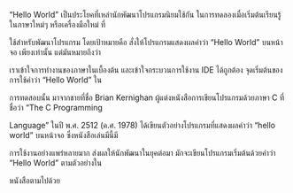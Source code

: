 “Hello World” เป็นประโยคที่เหล่านักพัฒนาโปรแกรมนิยมใช้กัน ในการทดลองเมื่อเริ่มต้นเรียนรู้ในภาษาใหม่ๆ หรือเครื่องมือใหม่ ที่

ใช้สำหรับพัฒนาโปรแกรม โดยเป้าหมายคือ สั่งให้โปรแกรมแสดงผลคำว่า “Hello World” บนหน้าจอ เพียงเท่านั้น แต่มันหมายถึงว่า

เราเข้าใจการทำงานของภาษาในเบื้องต้น และเข้าใจกระบวนการใช้งาน IDE ได้ถูกต้อง จุดเริ่มต้นของการใช้คำว่า “Hello World” ใน

การทดสอบนั้น มาจากชายที่ชื่อ Brian Kernighan ผู้แต่งหนังสือการเขียนโปรแกรมด้วยภาษา C ที่ชื่อว่า “The C Programming

Language” ในปี พ.ศ. 2512 \(ค.ศ. 1978\) ได้เขียนตัวอย่างโปรแกรมที่แสดงผลคำว่า “hello world” บนหน้าจอ ซึ่งหนังสือเล่นมีนี้มี

การใช้งานอย่างแพร่หลายมาก ส่งผลให้นักพัฒนาในยุคต่อมา มักจะเขียนโปรแกรมเริ่มต้นด้วยคำว่า “Hello World” ตามตัวอย่างใน

หนังสือตามไปด้วย

